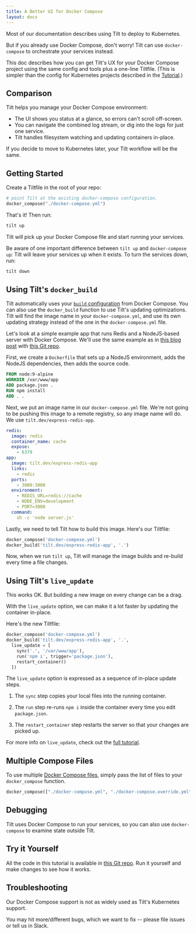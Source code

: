 ```yaml
---
title: A Better UI for Docker Compose
layout: docs
---
```


Most of our documentation describes using Tilt to deploy to Kubernetes.

But if you already use Docker Compose, don't worry! Tilt can use `docker-compose` to orchestrate your services instead.

This doc describes how you can get Tilt's UX for your Docker Compose project using the same config and tools plus a
one-line Tiltfile. (This is simpler than the config for Kubernetes projects
described in the [Tutorial](tutorial.html).)

## Comparison

Tilt helps you manage your Docker Compose environment:

* The UI shows you status at a glance, so errors can't scroll off-screen.
* You can navigate the combined log stream, or dig into the logs for just one service.
* Tilt handles filesystem watching and updating containers in-place.

If you decide to move to Kubernetes later, your Tilt workflow will be the same.

## Getting Started

Create a Tiltfile in the root of your repo:

```python
# point Tilt at the existing docker-compose configuration.
docker_compose("./docker-compose.yml")
```

That's it! Then run:

```bash
tilt up
```

Tilt will pick up your Docker Compose file and start running your services.

Be aware of one important difference between `tilt up` and `docker-compose up`: Tilt
will leave your services up when it exists. To turn the services down, run:

```bash
tilt down
```

## Using Tilt's `docker_build`

Tilt automatically uses your [`build` configuration](https://docs.docker.com/compose/compose-file/#build)
from Docker Compose. You can also use the `docker_build` function to use Tilt's
updating optimizations. Tilt will find the image name in your `docker-compose.yml`,
and use its own updating strategy instead of the one in the `docker-compose.yml` file.

Let's look at a simple example app that runs Redis and a NodeJS-based server with Docker Compose.
We'll use the same example as in
[this blog post](https://codewithhugo.com/setting-up-express-and-redis-with-docker-compose/) with
[this Git repo](https://github.com/windmilleng/express-redis-docker).

First, we create a `Dockerfile` that sets up a NodeJS environment,
adds the NodeJS dependencies, then adds the source code.

```dockerfile
FROM node:9-alpine
WORKDIR /var/www/app
ADD package.json .
RUN npm install
ADD . .
```

Next, we put an image name in our `docker-compose.yml` file.
We're not going to be pushing this image
to a remote registry, so any image name will do. We use `tilt.dev/express-redis-app`.

```yaml
redis:
  image: redis
  container_name: cache
  expose:
    - 6379
app:
  image: tilt.dev/express-redis-app
  links:
    - redis
  ports:
    - 3000:3000
  environment:
    - REDIS_URL=redis://cache
    - NODE_ENV=development
    - PORT=3000
  command:
    sh -c 'node server.js'
```

Lastly, we need to tell Tilt how to build this image. Here's our Tiltfile:

```python
docker_compose('docker-compose.yml')
docker_build('tilt.dev/express-redis-app', '.')
```

Now, when we run `tilt up`, Tilt will manage the image builds
and re-build every time a file changes.

## Using Tilt's `live_update`

This works OK. But building a new image on every change can be a drag.

With the `live_update` option, we can make it a lot faster by updating the container in-place.

Here's the new Tiltfile:

```python
docker_compose('docker-compose.yml')
docker_build('tilt.dev/express-redis-app', '.',
  live_update = [
    sync('.', '/var/www/app'),
    run('npm i', trigger='package.json'),
    restart_container()
  ])
```

The `live_update` option is expressed as a sequence of in-place update steps.

1. The `sync` step copies your local files into the running container.

2. The `run` step re-runs `npm i` inside the container every time you edit `package.json`.

3. The `restart_container` step restarts the server so that your changes are picked up.

For more info on `live_update`, check out the [full tutorial](live_update_tutorial.html).

## Multiple Compose Files

To use multiple
[Docker Compose files](https://docs.docker.com/compose/extends/), simply pass
the list of files to your `docker_compose` function.

```python
docker_compose(["./docker-compose.yml", "./docker-compose.override.yml"])
```

## Debugging

Tilt uses Docker Compose to run your services, so you can also use `docker-compose` to examine state outside Tilt.

## Try it Yourself

All the code in this tutorial is available in [this Git repo](https://github.com/windmilleng/express-redis-docker).
Run it yourself and make changes to see how it works.

## Troubleshooting

Our Docker Compose support is not as widely used as Tilt's Kubernetes support.

You may hit more/different bugs, which we want to fix -- please file issues or tell us in Slack.
